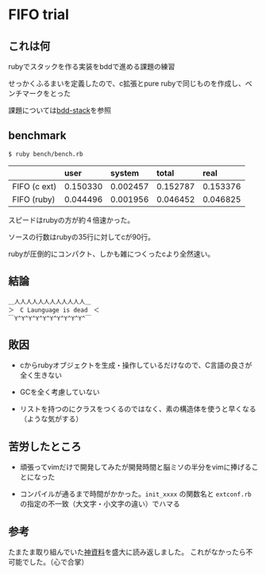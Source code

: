 # FIFO trial

## これは何

rubyでスタックを作る実装をbddで進める課題の練習

せっかくふるまいを定義したので、c拡張とpure rubyで同じものを作成し、ベンチマークをとった

課題については[bdd-stack](https://github.com/jiraffeinc/bdd-stack)を参照

## benchmark

```
$ ruby bench/bench.rb
```

| | user | system | total | real |
|:--- | :--- | :--- | :--- | :--- |
| FIFO (c ext) | 0.150330 | 0.002457 | 0.152787 | 0.153376 |
| FIFO (ruby) | 0.044496 | 0.001956 | 0.046452 | 0.046825 |


スピードはrubyの方が約４倍速かった。

ソースの行数はrubyの35行に対してcが90行。

rubyが圧倒的にコンパクト、しかも雑につくったcより全然速い。

## 結論

```
＿人人人人人人人人人人人人＿
＞　C Launguage is dead　＜
￣Y^Y^Y^Y^Y^Y^Y^Y^Y^Y^￣
```

## 敗因

* cからrubyオブジェクトを生成・操作しているだけなので、C言語の良さが全く生きない

* GCを全く考慮していない

* リストを持つのにクラスをつくるのではなく、素の構造体を使うと早くなる（ような気がする）

## 苦労したところ

* 頑張ってvimだけで開発してみたが開発時間と脳ミソの半分をvimに捧げることになった

* コンパイルが通るまで時間がかかった。`init_xxxx` の関数名と `extconf.rb` の指定の不一致（大文字・小文字の違い）でハマる

## 参考

たまたま取り組んでいた[神資料](https://github.com/ko1/rubyhackchallenge/blob/master/JA/3_practice.md)を盛大に読み返しました。
これがなかったら不可能でした。（心で合掌）


